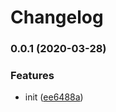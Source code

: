 # Changelog

### 0.0.1 (2020-03-28)


### Features

* init ([ee6488a](https://github.com/vst/openfaas-template-r-httpuv/commit/ee6488a8f1ce624c2d2d4559bfd80682c95feee7))
